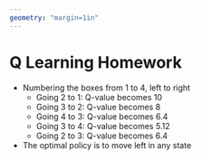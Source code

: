 ```yaml
---
geometry: "margin=1in"
---
```


# Q Learning Homework

- Numbering the boxes from 1 to 4, left to right
    - Going 2 to 1: Q-value becomes 10
    - Going 3 to 2: Q-value becomes 8
    - Going 4 to 3: Q-value becomes 6.4
    - Going 3 to 4: Q-value becomes 5.12
    - Going 2 to 3: Q-value becomes 6.4
- The optimal policy is to move left in any state
